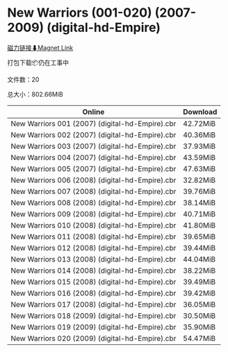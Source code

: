 # New Warriors (001-020) (2007-2009) (digital-hd-Empire)

[磁力链接⬇Magnet Link](magnet:?xt=urn:btih:6121cc26f6ed62348507eea55ce1e11e92c729ea&dn=New%20Warriors%20%28001-020%29%20%282007-2009%29%20%28digital-hd-Empire%29)

打包下载📦仍在工事中

文件数：20

总大小：802.66MiB

Online | Download
--- | ---
New Warriors 001 (2007) (digital-hd-Empire).cbr | 42.72MiB
New Warriors 002 (2007) (digital-hd-Empire).cbr | 40.36MiB
New Warriors 003 (2007) (digital-hd-Empire).cbr | 37.93MiB
New Warriors 004 (2007) (digital-hd-Empire).cbr | 43.59MiB
New Warriors 005 (2007) (digital-hd-Empire).cbr | 47.63MiB
New Warriors 006 (2008) (digital-hd-Empire).cbr | 32.82MiB
New Warriors 007 (2008) (digital-hd-Empire).cbr | 39.76MiB
New Warriors 008 (2008) (digital-hd-Empire).cbr | 38.14MiB
New Warriors 009 (2008) (digital-hd-Empire).cbr | 40.71MiB
New Warriors 010 (2008) (digital-hd-Empire).cbr | 41.80MiB
New Warriors 011 (2008) (digital-hd-Empire).cbr | 39.65MiB
New Warriors 012 (2008) (digital-hd-Empire).cbr | 39.44MiB
New Warriors 013 (2008) (digital-hd-Empire).cbr | 44.04MiB
New Warriors 014 (2008) (digital-hd-Empire).cbr | 38.22MiB
New Warriors 015 (2008) (digital-hd-Empire).cbr | 39.49MiB
New Warriors 016 (2008) (digital-hd-Empire).cbr | 39.42MiB
New Warriors 017 (2008) (digital-hd-Empire).cbr | 36.05MiB
New Warriors 018 (2009) (digital-hd-Empire).cbr | 30.50MiB
New Warriors 019 (2009) (digital-hd-Empire).cbr | 35.90MiB
New Warriors 020 (2009) (digital-hd-Empire).cbr | 54.47MiB